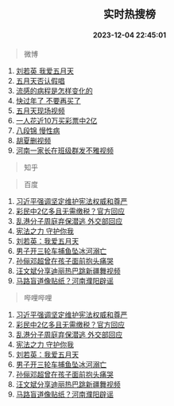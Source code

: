 <div align="center"><h2>实时热搜榜</h2><h4>2023-12-04 22:45:01</h4></div>

> 微博  

1. [刘若英 我爱五月天](https://s.weibo.com/weibo?q=%E5%88%98%E8%8B%A5%E8%8B%B1%20%E6%88%91%E7%88%B1%E4%BA%94%E6%9C%88%E5%A4%A9&t=31&band_rank=1&Refer=top)<br />
2. [五月天否认假唱](https://s.weibo.com/weibo?q=%E4%BA%94%E6%9C%88%E5%A4%A9%E5%90%A6%E8%AE%A4%E5%81%87%E5%94%B1&t=31&band_rank=2&Refer=top)<br />
3. [流感的病程是怎样变化的](https://s.weibo.com/weibo?q=%23%E6%B5%81%E6%84%9F%E7%9A%84%E7%97%85%E7%A8%8B%E6%98%AF%E6%80%8E%E6%A0%B7%E5%8F%98%E5%8C%96%E7%9A%84%23&t=31&band_rank=3&Refer=top)<br />
4. [快过年了 不要再买了](https://s.weibo.com/weibo?q=%E5%BF%AB%E8%BF%87%E5%B9%B4%E4%BA%86%20%E4%B8%8D%E8%A6%81%E5%86%8D%E4%B9%B0%E4%BA%86&t=31&band_rank=4&Refer=top)<br />
5. [五月天现场视频](https://s.weibo.com/weibo?q=%E4%BA%94%E6%9C%88%E5%A4%A9%E7%8E%B0%E5%9C%BA%E8%A7%86%E9%A2%91&t=31&band_rank=5&Refer=top)<br />
6. [一人花近10万买彩票中2亿](https://s.weibo.com/weibo?q=%23%E4%B8%80%E4%BA%BA%E8%8A%B1%E8%BF%9110%E4%B8%87%E4%B9%B0%E5%BD%A9%E7%A5%A8%E4%B8%AD2%E4%BA%BF%23&t=31&band_rank=6&Refer=top)<br />
7. [八段锦 慢性病](https://s.weibo.com/weibo?q=%E5%85%AB%E6%AE%B5%E9%94%A6%20%E6%85%A2%E6%80%A7%E7%97%85&t=31&band_rank=7&Refer=top)<br />
8. [胡夏删视频](https://s.weibo.com/weibo?q=%E8%83%A1%E5%A4%8F%E5%88%A0%E8%A7%86%E9%A2%91&t=31&band_rank=8&Refer=top)<br />
9. [河南一家长在班级群发不雅视频](https://s.weibo.com/weibo?q=%23%E6%B2%B3%E5%8D%97%E4%B8%80%E5%AE%B6%E9%95%BF%E5%9C%A8%E7%8F%AD%E7%BA%A7%E7%BE%A4%E5%8F%91%E4%B8%8D%E9%9B%85%E8%A7%86%E9%A2%91%23&t=31&band_rank=9&Refer=top)<br />

> 知乎  


> 百度  

1. [习近平强调坚定维护宪法权威和尊严](https://www.baidu.com/s?wd=%E4%B9%A0%E8%BF%91%E5%B9%B3%E5%BC%BA%E8%B0%83%E5%9D%9A%E5%AE%9A%E7%BB%B4%E6%8A%A4%E5%AE%AA%E6%B3%95%E6%9D%83%E5%A8%81%E5%92%8C%E5%B0%8A%E4%B8%A5&sa=fyb_news&rsv_dl=fyb_news)<br />
2. [彩民中2亿多且无需缴税？官方回应](https://www.baidu.com/s?wd=%E5%BD%A9%E6%B0%91%E4%B8%AD2%E4%BA%BF%E5%A4%9A%E4%B8%94%E6%97%A0%E9%9C%80%E7%BC%B4%E7%A8%8E%EF%BC%9F%E5%AE%98%E6%96%B9%E5%9B%9E%E5%BA%94&sa=fyb_news&rsv_dl=fyb_news)<br />
3. [乱港分子周庭弃保潜逃 外交部回应](https://www.baidu.com/s?wd=%E4%B9%B1%E6%B8%AF%E5%88%86%E5%AD%90%E5%91%A8%E5%BA%AD%E5%BC%83%E4%BF%9D%E6%BD%9C%E9%80%83+%E5%A4%96%E4%BA%A4%E9%83%A8%E5%9B%9E%E5%BA%94&sa=fyb_news&rsv_dl=fyb_news)<br />
4. [宪法之力 守护你我](https://www.baidu.com/s?wd=%E5%AE%AA%E6%B3%95%E4%B9%8B%E5%8A%9B+%E5%AE%88%E6%8A%A4%E4%BD%A0%E6%88%91&sa=fyb_news&rsv_dl=fyb_news)<br />
5. [刘若英：我爱五月天](https://www.baidu.com/s?wd=%E5%88%98%E8%8B%A5%E8%8B%B1%EF%BC%9A%E6%88%91%E7%88%B1%E4%BA%94%E6%9C%88%E5%A4%A9&sa=fyb_news&rsv_dl=fyb_news)<br />
6. [男子开三轮车捕鱼坠冰河溺亡](https://www.baidu.com/s?wd=%E7%94%B7%E5%AD%90%E5%BC%80%E4%B8%89%E8%BD%AE%E8%BD%A6%E6%8D%95%E9%B1%BC%E5%9D%A0%E5%86%B0%E6%B2%B3%E6%BA%BA%E4%BA%A1&sa=fyb_news&rsv_dl=fyb_news)<br />
7. [孙俪邓超曾在孩子面前抱头痛哭](https://www.baidu.com/s?wd=%E5%AD%99%E4%BF%AA%E9%82%93%E8%B6%85%E6%9B%BE%E5%9C%A8%E5%AD%A9%E5%AD%90%E9%9D%A2%E5%89%8D%E6%8A%B1%E5%A4%B4%E7%97%9B%E5%93%AD&sa=fyb_news&rsv_dl=fyb_news)<br />
8. [汪文斌分享迪丽热巴跳新疆舞视频](https://www.baidu.com/s?wd=%E6%B1%AA%E6%96%87%E6%96%8C%E5%88%86%E4%BA%AB%E8%BF%AA%E4%B8%BD%E7%83%AD%E5%B7%B4%E8%B7%B3%E6%96%B0%E7%96%86%E8%88%9E%E8%A7%86%E9%A2%91&sa=fyb_news&rsv_dl=fyb_news)<br />
9. [马路盲道像贴纸？河南濮阳辟谣](https://www.baidu.com/s?wd=%E9%A9%AC%E8%B7%AF%E7%9B%B2%E9%81%93%E5%83%8F%E8%B4%B4%E7%BA%B8%EF%BC%9F%E6%B2%B3%E5%8D%97%E6%BF%AE%E9%98%B3%E8%BE%9F%E8%B0%A3&sa=fyb_news&rsv_dl=fyb_news)<br />

> 哔哩哔哩  

1. [习近平强调坚定维护宪法权威和尊严](https://www.baidu.com/s?wd=%E4%B9%A0%E8%BF%91%E5%B9%B3%E5%BC%BA%E8%B0%83%E5%9D%9A%E5%AE%9A%E7%BB%B4%E6%8A%A4%E5%AE%AA%E6%B3%95%E6%9D%83%E5%A8%81%E5%92%8C%E5%B0%8A%E4%B8%A5&sa=fyb_news&rsv_dl=fyb_news)<br />
2. [彩民中2亿多且无需缴税？官方回应](https://www.baidu.com/s?wd=%E5%BD%A9%E6%B0%91%E4%B8%AD2%E4%BA%BF%E5%A4%9A%E4%B8%94%E6%97%A0%E9%9C%80%E7%BC%B4%E7%A8%8E%EF%BC%9F%E5%AE%98%E6%96%B9%E5%9B%9E%E5%BA%94&sa=fyb_news&rsv_dl=fyb_news)<br />
3. [乱港分子周庭弃保潜逃 外交部回应](https://www.baidu.com/s?wd=%E4%B9%B1%E6%B8%AF%E5%88%86%E5%AD%90%E5%91%A8%E5%BA%AD%E5%BC%83%E4%BF%9D%E6%BD%9C%E9%80%83+%E5%A4%96%E4%BA%A4%E9%83%A8%E5%9B%9E%E5%BA%94&sa=fyb_news&rsv_dl=fyb_news)<br />
4. [宪法之力 守护你我](https://www.baidu.com/s?wd=%E5%AE%AA%E6%B3%95%E4%B9%8B%E5%8A%9B+%E5%AE%88%E6%8A%A4%E4%BD%A0%E6%88%91&sa=fyb_news&rsv_dl=fyb_news)<br />
5. [刘若英：我爱五月天](https://www.baidu.com/s?wd=%E5%88%98%E8%8B%A5%E8%8B%B1%EF%BC%9A%E6%88%91%E7%88%B1%E4%BA%94%E6%9C%88%E5%A4%A9&sa=fyb_news&rsv_dl=fyb_news)<br />
6. [男子开三轮车捕鱼坠冰河溺亡](https://www.baidu.com/s?wd=%E7%94%B7%E5%AD%90%E5%BC%80%E4%B8%89%E8%BD%AE%E8%BD%A6%E6%8D%95%E9%B1%BC%E5%9D%A0%E5%86%B0%E6%B2%B3%E6%BA%BA%E4%BA%A1&sa=fyb_news&rsv_dl=fyb_news)<br />
7. [孙俪邓超曾在孩子面前抱头痛哭](https://www.baidu.com/s?wd=%E5%AD%99%E4%BF%AA%E9%82%93%E8%B6%85%E6%9B%BE%E5%9C%A8%E5%AD%A9%E5%AD%90%E9%9D%A2%E5%89%8D%E6%8A%B1%E5%A4%B4%E7%97%9B%E5%93%AD&sa=fyb_news&rsv_dl=fyb_news)<br />
8. [汪文斌分享迪丽热巴跳新疆舞视频](https://www.baidu.com/s?wd=%E6%B1%AA%E6%96%87%E6%96%8C%E5%88%86%E4%BA%AB%E8%BF%AA%E4%B8%BD%E7%83%AD%E5%B7%B4%E8%B7%B3%E6%96%B0%E7%96%86%E8%88%9E%E8%A7%86%E9%A2%91&sa=fyb_news&rsv_dl=fyb_news)<br />
9. [马路盲道像贴纸？河南濮阳辟谣](https://www.baidu.com/s?wd=%E9%A9%AC%E8%B7%AF%E7%9B%B2%E9%81%93%E5%83%8F%E8%B4%B4%E7%BA%B8%EF%BC%9F%E6%B2%B3%E5%8D%97%E6%BF%AE%E9%98%B3%E8%BE%9F%E8%B0%A3&sa=fyb_news&rsv_dl=fyb_news)<br />
